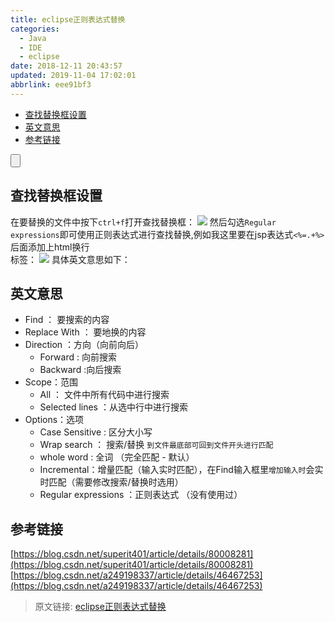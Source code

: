 ```yaml
---
title: eclipse正则表达式替换
categories: 
  - Java
  - IDE
  - eclipse
date: 2018-12-11 20:43:57
updated: 2019-11-04 17:02:01
abbrlink: eee91bf3
---
```

- [查找替换框设置](/blog/eee91bf3/#查找替换框设置)
- [英文意思](/blog/eee91bf3/#英文意思)
- [参考链接](/blog/eee91bf3/#参考链接)

<!--more-->
<script src="https://cdn.bootcss.com/jquery/3.4.0/jquery.slim.min.js"></script>
<script>$(document).ready(function () {$(".post-body > ul:nth-child(1)").hide();});</script>

<!--end-->
<input type="button" onclick="open_closeTOC()" id="showcloseButton">
<script>
    function open_closeTOC() {var id = document.querySelector(".post-body > ul"); if (id.style.display == "block") {id.style.display = "none";document.getElementById("showcloseButton").value= "展开目录";}else if (id.style.display == "none") {id.style.display = "block";document.getElementById("showcloseButton").value="折叠目录";}}(function () {document.querySelector(".post-body > ul").style.display = "none";document.getElementById("showcloseButton").value="展开目录";})();
</script>

## 查找替换框设置 ##
在要替换的文件中按下`ctrl+f`打开查找替换框：
![](https://image-1257720033.cos.ap-shanghai.myqcloud.com/blog/Java/IDESetting/eclipse/regex/find_regex.png)
然后勾选`Regular  expressions`即可使用正则表达式进行查找替换,例如我这里要在jsp表达式`<%=.+%>`后面添加上html换行<br>标签：
![](https://image-1257720033.cos.ap-shanghai.myqcloud.com/blog/Java/IDESetting/eclipse/regex/replace.png)
具体英文意思如下：
## 英文意思 ##
- Find ： 要搜索的内容
- Replace With ： 要地换的内容
- Direction ：方向（向前向后）
	- Forward : 向前搜索
	- Backward :向后搜索
- Scope：范围
	- All ： 文件中所有代码中进行搜索
	- Selected lines ：从选中行中进行搜索
- Options：选项
	- Case Sensitive : 区分大小写
	- Wrap search ： 搜索/替换 `到文件最底部可回到文件开头进行匹配`
	- whole word :  全词 （完全匹配 - 默认）
	- Incremental：增量匹配（输入实时匹配），在Find输入框里`增加输入时`会实时匹配（需要修改搜索/替换时选用）
	- Regular  expressions ：正则表达式 （没有使用过）


## 参考链接 ##
[https://blog.csdn.net/superit401/article/details/80008281](https://blog.csdn.net/superit401/article/details/80008281)
[https://blog.csdn.net/a249198337/article/details/46467253](https://blog.csdn.net/a249198337/article/details/46467253)

>原文链接: [eclipse正则表达式替换](https://lanlan2017.github.io/blog/eee91bf3/)
